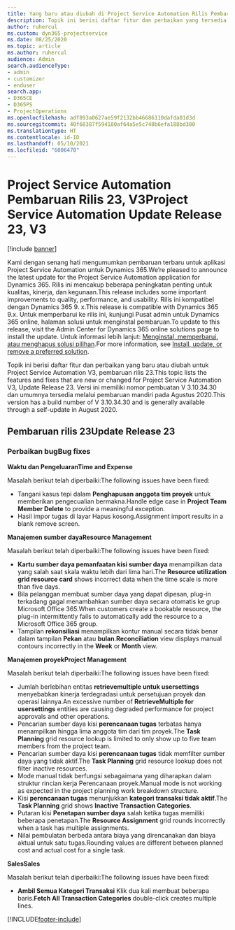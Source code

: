 ```yaml
---
title: Yang baru atau diubah di Project Service Automation Rilis Pembaruan 23, V3
description: Topik ini berisi daftar fitur dan perbaikan yang tersedia di Project Service Automation V3, pembaruan rilis 23, V3.
author: ruhercul
ms.custom: dyn365-projectservice
ms.date: 08/25/2020
ms.topic: article
ms.author: ruhercul
audience: Admin
search.audienceType:
- admin
- customizer
- enduser
search.app:
- D365CE
- D365PS
- ProjectOperations
ms.openlocfilehash: adf893a0627ae59f2132bb46686110dafda01d3d
ms.sourcegitcommit: 40f68387f594180af64a5e5c748b6efa188bd300
ms.translationtype: HT
ms.contentlocale: id-ID
ms.lasthandoff: 05/10/2021
ms.locfileid: "6006470"
---
```

# <a name="project-service-automation-update-release-23-v3"></a><span data-ttu-id="99b41-103">Project Service Automation Pembaruan Rilis 23, V3</span><span class="sxs-lookup"><span data-stu-id="99b41-103">Project Service Automation Update Release 23, V3</span></span>

[!include [banner](../includes/psa-now-project-operations.md)]

<span data-ttu-id="99b41-104">Kami dengan senang hati mengumumkan pembaruan terbaru untuk aplikasi Project Service Automation untuk Dynamics 365.</span><span class="sxs-lookup"><span data-stu-id="99b41-104">We’re pleased to announce the latest update for the Project Service Automation application for Dynamics 365.</span></span> <span data-ttu-id="99b41-105">Rilis ini mencakup beberapa peningkatan penting untuk kualitas, kinerja, dan kegunaan.</span><span class="sxs-lookup"><span data-stu-id="99b41-105">This release includes some important improvements to quality, performance, and usability.</span></span> <span data-ttu-id="99b41-106">Rilis ini kompatibel dengan Dynamics 365 9. x.</span><span class="sxs-lookup"><span data-stu-id="99b41-106">This release is compatible with Dynamics 365 9.x.</span></span> <span data-ttu-id="99b41-107">Untuk memperbarui ke rilis ini, kunjungi Pusat admin untuk Dynamics 365 online, halaman solusi untuk menginstal pembaruan.</span><span class="sxs-lookup"><span data-stu-id="99b41-107">To update to this release, visit the Admin Center for Dynamics 365 online solutions page to install the update.</span></span> <span data-ttu-id="99b41-108">Untuk informasi lebih lanjut: [Menginstal, memperbarui, atau menghapus solusi pilihan](/power-platform/admin/install-remove-preferred-solution).</span><span class="sxs-lookup"><span data-stu-id="99b41-108">For more information, see [Install, update, or remove a preferred solution](/power-platform/admin/install-remove-preferred-solution).</span></span>

<span data-ttu-id="99b41-109">Topik ini berisi daftar fitur dan perbaikan yang baru atau diubah untuk Project Service Automation V3, pembaruan rilis 23.</span><span class="sxs-lookup"><span data-stu-id="99b41-109">This topic lists the features and fixes that are new or changed for Project Service Automation V3, Update Release 23.</span></span> <span data-ttu-id="99b41-110">Versi ini memiliki nomor pembuatan V 3.10.34.30 dan umumnya tersedia melalui pembaruan mandiri pada Agustus 2020.</span><span class="sxs-lookup"><span data-stu-id="99b41-110">This version has a build number of V 3.10.34.30 and is generally available through a self-update in August 2020.</span></span>

## <a name="update-release-23"></a><span data-ttu-id="99b41-111">Pembaruan rilis 23</span><span class="sxs-lookup"><span data-stu-id="99b41-111">Update Release 23</span></span>

### <a name="bug-fixes"></a><span data-ttu-id="99b41-112">Perbaikan bug</span><span class="sxs-lookup"><span data-stu-id="99b41-112">Bug fixes</span></span>

<span data-ttu-id="99b41-113">**Waktu dan Pengeluaran**</span><span class="sxs-lookup"><span data-stu-id="99b41-113">**Time and Expense**</span></span>

<span data-ttu-id="99b41-114">Masalah berikut telah diperbaiki:</span><span class="sxs-lookup"><span data-stu-id="99b41-114">The following issues have been fixed:</span></span>
- <span data-ttu-id="99b41-115">Tangani kasus tepi dalam **Penghapusan anggota tim proyek** untuk memberikan pengecualian bermakna.</span><span class="sxs-lookup"><span data-stu-id="99b41-115">Handle edge case in **Project Team Member Delete** to provide a meaningful exception.</span></span>
- <span data-ttu-id="99b41-116">Hasil impor tugas di layar Hapus kosong.</span><span class="sxs-lookup"><span data-stu-id="99b41-116">Assignment import results in a blank remove screen.</span></span>

<span data-ttu-id="99b41-117">**Manajemen sumber daya**</span><span class="sxs-lookup"><span data-stu-id="99b41-117">**Resource Management**</span></span>

<span data-ttu-id="99b41-118">Masalah berikut telah diperbaiki:</span><span class="sxs-lookup"><span data-stu-id="99b41-118">The following issues have been fixed:</span></span>

- <span data-ttu-id="99b41-119">**Kartu sumber daya pemanfaatan kisi sumber daya** menampilkan data yang salah saat skala waktu lebih dari lima hari.</span><span class="sxs-lookup"><span data-stu-id="99b41-119">The **Resource utilization grid resource card** shows incorrect data when the time scale is more than five days.</span></span>
- <span data-ttu-id="99b41-120">Bila pelanggan membuat sumber daya yang dapat dipesan, plug-in terkadang gagal menambahkan sumber daya secara otomatis ke grup Microsoft Office 365.</span><span class="sxs-lookup"><span data-stu-id="99b41-120">When customers create a bookable resource, the plug-in intermittently fails to automatically add the resource to a Microsoft Office 365 group.</span></span>
- <span data-ttu-id="99b41-121">Tampilan **rekonsiliasi** menampilkan kontur manual secara tidak benar dalam tampilan **Pekan** atau **bulan**.</span><span class="sxs-lookup"><span data-stu-id="99b41-121">**Reconciliation** view displays manual contours incorrectly in the **Week** or **Month** view.</span></span>

<span data-ttu-id="99b41-122">**Manajemen proyek**</span><span class="sxs-lookup"><span data-stu-id="99b41-122">**Project Management**</span></span>

<span data-ttu-id="99b41-123">Masalah berikut telah diperbaiki:</span><span class="sxs-lookup"><span data-stu-id="99b41-123">The following issues have been fixed:</span></span>

- <span data-ttu-id="99b41-124">Jumlah berlebihan entitas **retrievemultiple untuk usersettings** menyebabkan kinerja terdegradasi untuk persetujuan proyek dan operasi lainnya.</span><span class="sxs-lookup"><span data-stu-id="99b41-124">An excessive number of **RetrieveMultiple for usersettings** entities are causing degraded performance for project approvals and other operations.</span></span>
- <span data-ttu-id="99b41-125">Pencarian sumber daya kisi **perencanaan tugas** terbatas hanya menampilkan hingga lima anggota tim dari tim proyek.</span><span class="sxs-lookup"><span data-stu-id="99b41-125">The **Task Planning** grid resource lookup is limited to only show up to five team members from the project team.</span></span> 
- <span data-ttu-id="99b41-126">Pencarian sumber daya kisi **perencanaan tugas** tidak memfilter sumber daya yang tidak aktif.</span><span class="sxs-lookup"><span data-stu-id="99b41-126">The **Task Planning** grid resource lookup does not filter inactive resources.</span></span>
- <span data-ttu-id="99b41-127">Mode manual tidak berfungsi sebagaimana yang diharapkan dalam struktur rincian kerja Perencanaan proyek.</span><span class="sxs-lookup"><span data-stu-id="99b41-127">Manual mode is not working as expected in the project planning work breakdown structure.</span></span>
- <span data-ttu-id="99b41-128">Kisi **perencanaan tugas** menunjukkan **kategori transaksi tidak aktif**.</span><span class="sxs-lookup"><span data-stu-id="99b41-128">The **Task Planning** grid shows **Inactive Transaction Categories**.</span></span>
- <span data-ttu-id="99b41-129">Putaran kisi **Penetapan sumber daya** salah ketika tugas memiliki beberapa penetapan.</span><span class="sxs-lookup"><span data-stu-id="99b41-129">The **Resource Assignment** grid rounds incorrectly when a task has multiple assignments.</span></span>
- <span data-ttu-id="99b41-130">Nilai pembulatan berbeda antara biaya yang direncanakan dan biaya aktual untuk satu tugas.</span><span class="sxs-lookup"><span data-stu-id="99b41-130">Rounding values are different between planned cost and actual cost for a single task.</span></span>

<span data-ttu-id="99b41-131">**Sales**</span><span class="sxs-lookup"><span data-stu-id="99b41-131">**Sales**</span></span>

<span data-ttu-id="99b41-132">Masalah berikut telah diperbaiki:</span><span class="sxs-lookup"><span data-stu-id="99b41-132">The following issues have been fixed:</span></span>

- <span data-ttu-id="99b41-133">**Ambil Semua Kategori Transaksi** Klik dua kali membuat beberapa baris.</span><span class="sxs-lookup"><span data-stu-id="99b41-133">**Fetch All Transaction Categories** double-click creates multiple lines.</span></span>


[!INCLUDE[footer-include](../includes/footer-banner.md)]
